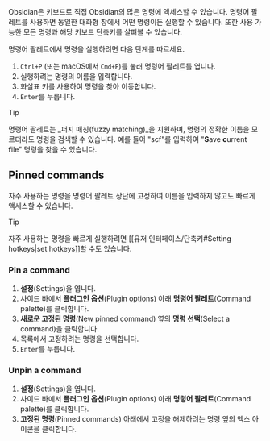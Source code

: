 Obsidian은 키보드로 직접 Obsidian의 많은 명령에 액세스할 수 있습니다. 명령어 팔레트를 사용하면 동일한 대화형 창에서 어떤 명령이든 실행할 수 있습니다. 또한 사용 가능한 모든 명령과 해당 키보드 단축키를 살펴볼 수 있습니다.

명령어 팔레트에서 명령을 실행하려면 다음 단계를 따르세요.

1. `Ctrl+P` (또는 macOS에서 `Cmd+P`)를 눌러 명령어 팔레트를 엽니다.
2. 실행하려는 명령의 이름을 입력합니다.
3. 화살표 키를 사용하여 명령을 찾아 이동합니다.
4. `Enter`를 누릅니다.

> [!tip]
> 명령어 팔레트는 _퍼지 매칭(fuzzy matching)_을 지원하며, 명령의 정확한 이름을 모르더라도 명령을 검색할 수 있습니다. 예를 들어 "scf"를 입력하여  "**S**ave **c**urrent **f**ile" 명령을 찾을 수 있습니다.

## Pinned commands

자주 사용하는 명령을 명령어 팔레트 상단에 고정하여 이름을 입력하지 않고도 빠르게 액세스할 수 있습니다.

> [!tip]
> 자주 사용하는 명령을 빠르게 실행하려면 [[유저 인터페이스/단축키#Setting hotkeys|set hotkeys]]할 수도 있습니다.

### Pin a command

1. **설정**(Settings)을 엽니다.
2. 사이드 바에서 **플러그인 옵션**(Plugin options) 아래 **명령어 팔레트**(Command palette)를 클릭합니다.
3. **새로운 고정된 명령**(New pinned command) 옆의 **명령 선택**(Select a command)을 클릭합니다.
4. 목록에서 고정하려는 명령을 선택합니다.
5. `Enter`를 누릅니다.

### Unpin a command

1. **설정**(Settings)을 엽니다.
2. 사이드 바에서 **플러그인 옵션**(Plugin options) 아래 **명령어 팔레트**(Command palette)를 클릭합니다.
3. **고정된 명령**(Pinned commands) 아래에서 고정을 해제하려는 명령 옆의 엑스 아이콘을 클릭합니다.

